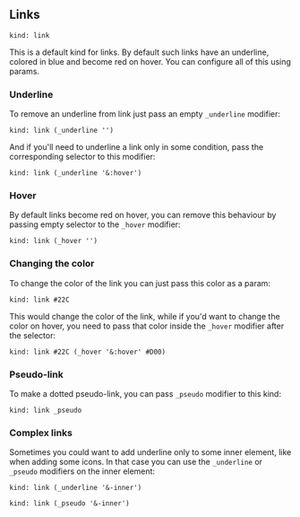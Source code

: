 ---
---

## Links

    kind: link

This is a default kind for links. By default such links have an underline, colored in blue and become red on hover. You can configure all of this using params.

### Underline

To remove an underline from link just pass an empty `_underline` modifier:

    kind: link (_underline '')

And if you'll need to underline a link only in some condition, pass the corresponding selector to this modifier:

    kind: link (_underline '&:hover')

### Hover

By default links become red on hover, you can remove this behaviour by passing empty selector to the `_hover` modifier:

    kind: link (_hover '')

### Changing the color

To change the color of the link you can just pass this color as a param:

    kind: link #22C

This would change the color of the link, while if you'd want to change the color on hover, you need to pass that color inside the `_hover` modifier after the selector:

    kind: link #22C (_hover '&:hover' #D00) 

### Pseudo-link

To make a dotted pseudo-link, you can pass `_pseudo` modifier to this kind:

    kind: link _pseudo

### Complex links

Sometimes you could want to add underline only to some inner element, like when adding some icons. In that case you can use the `_underline` or `_pseudo` modifiers on the inner element:

    kind: link (_underline '&-inner')

    kind: link (_pseudo '&-inner')
